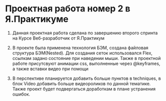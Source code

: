 # Проектная работа номер 2 в Я.Практикуме

1. Данная проектная работа сделана по завершению второго спринта на Курсе Веб-разработчик от Я.Практикум

2. В проекте была применена технология БЭМ, создана файловая структура БЭМ(Nested).
Для создания сеток использовался Flex, ссылкам задано состояние при наведении мыши.
Также в проектной работе присутсвуют анимации css, выполненные через @keyframes, а также вставки видео при помощи <iframes>

3. В перспективе планируется добавить больше пунктов в techniques, в блок Video добавить больше видеороликов по данной тематике. Также проект будет подвергаться доработкам в плане устранения ошибок.
